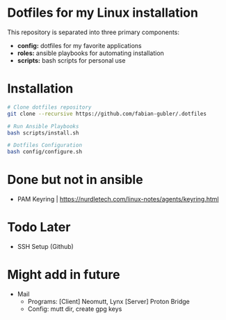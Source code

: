 # Dotfiles for my Linux installation
This repository is separated into three primary components:
- **config:** dotfiles for my favorite applications
- **roles:** ansible playbooks for automating installation
- **scripts:** bash scripts for personal use

# Installation

```bash
# Clone dotfiles repository
git clone --recursive https://github.com/fabian-gubler/.dotfiles

# Run Ansible Playbooks
bash scripts/install.sh

# Dotfiles Configuration
bash config/configure.sh
```
# Done but not in ansible
- PAM Keyring | https://nurdletech.com/linux-notes/agents/keyring.html

# Todo Later
- SSH Setup (Github)

# Might add in future
- Mail 
	- Programs: [Client] Neomutt, Lynx [Server] Proton Bridge
	- Config: mutt dir, create gpg keys
